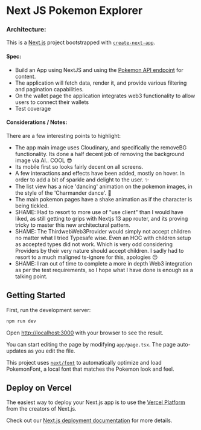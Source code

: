 # Next JS Pokemon Explorer

### Architecture:
This is a [Next.js](https://nextjs.org/) project bootstrapped with [`create-next-app`](https://github.com/vercel/next.js/tree/canary/packages/create-next-app).

#### Spec:
- Build an App using NextJS and using the [Pokemon API endpoint](https://pokeapi.co/) for content.
- The application will fetch data, render it, and provide various filtering and pagination capabilities.
- On the wallet page the application integrates web3 functionality to allow users to connect their wallets
- Test coverage

#### Considerations / Notes:

There are a few interesting points to highlight:
- The app main image uses Cloudinary, and specifically the removeBG functionality. Its done a half decent job of removing the background image via AI.. COOL 😎
- Its mobile first so looks fairly decent on all screens.
- A few interactions and effects have been added, mostly on hover. In order to add a bit of sparkle and delight to the user. ✨
- The list view has a nice 'dancing' animation on the pokemon images, in the style of the 'Charmander dance'. 🕺
- The main pokemon pages have a shake animation as if the character is being tickled.
- SHAME: Had to resort to more use of "use client" than I would have liked, as still getting to grips with Nextjs 13 app router, and its proving tricky to master this new architectural pattern.
- SHAME: The ThirdwebWeb3Provider would simply not accept children no matter what I tried Typesafe wise. Even an HOC with children setup as accepted types did not work. Which is very odd considering Providers by their very nature should accept children. I sadly had to resort to a much maligned ts-ignore for this, apologies 😔
- SHAME: I ran out of time to complete a more in depth Web3 integration as per the test requirements, so I hope what I have done is enough as a talking point.
  
## Getting Started

First, run the development server:

```bash
npm run dev

```

Open [http://localhost:3000](http://localhost:3000) with your browser to see the result.

You can start editing the page by modifying `app/page.tsx`. The page auto-updates as you edit the file.

This project uses [`next/font`](https://nextjs.org/docs/basic-features/font-optimization) to automatically optimize and load PokemonFont, a local font that matches the Pokemon look and feel.

## Deploy on Vercel

The easiest way to deploy your Next.js app is to use the [Vercel Platform](https://vercel.com/new?utm_medium=default-template&filter=next.js&utm_source=create-next-app&utm_campaign=create-next-app-readme) from the creators of Next.js.

Check out our [Next.js deployment documentation](https://nextjs.org/docs/deployment) for more details.
